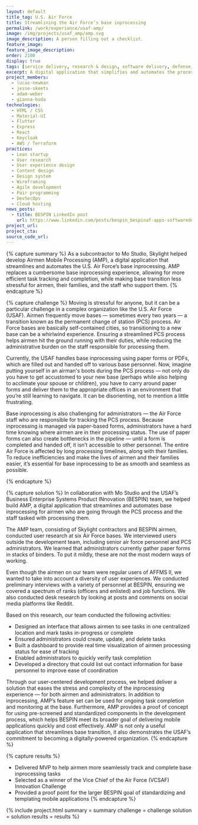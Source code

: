 ```yaml
---
layout: default
title_tag: U.S. Air Force
title: Streamlining the Air Force’s base inprocessing
permalink: /work/experience/usaf-amp/
image: /img/projects/usaf_amp/amp.svg
image_description: A person filling out a checklist.
feature_image: 
feature_image_description:
order: 2100
display: true
tags: [service delivery, research & design, software delivery, defense, air force, lucas newman, jesse skeets, adam weber, gianna buda]
excerpt: A digital application that simplifies and automates the process for transitioning to a new base, for both airmen and all who support them.
project_members:
  - lucas-newman
  - jesse-skeets
  - adam-weber
  - gianna-buda
technologies:
  - HTML / CSS
  - Material-UI
  - Flutter
  - Express
  - React
  - Keycloak
  - AWS / Terraform
practices:
  - Lean startup
  - User research
  - User experience design
  - Content design
  - Design system
  - Wireframing
  - Agile development
  - Pair programming
  - DevSecOps
  - Cloud hosting
news_posts:
  - title: BESPIN LinkedIn post
    url: https://www.linkedin.com/posts/bespin_bespinaf-apps-softwaredevelopment-activity-6849312109856075776-Qog2/
project_url:
project_cta:
source_code_url:
---
```


{% capture summary %}
As a subcontractor to Mo Studio, Skylight helped develop Airmen Mobile Processing (AMP), a digital application that streamlines and automates the U.S. Air Force’s base inprocessing. AMP replaces a cumbersome base inprocessing experience, allowing for more efficient task tracking and completion, while making base transition less stressful for airmen, their families, and the staff who support them.
{% endcapture %}

{% capture challenge %}
Moving is stressful for anyone, but it can be a particular challenge in a complex organization like the U.S. Air Force (USAF). Airmen frequently move bases — sometimes every two years — a transition known as the permanent change of station (PCS) process. Air Force bases are basically self-contained cities, so transitioning to a new base can be a whirlwind experience. Ensuring a streamlined PCS process helps airmen hit the ground running with their duties, while reducing the administrative burden on the staff responsible for processing them.

Currently, the USAF handles base inprocessing using paper forms or PDFs, which are filled out and handed off to various base personnel. Now, imagine putting yourself in an airman's boots during the PCS process — not only do you have to get accustomed to your new base (perhaps while also helping to acclimate your spouse or children), you have to carry around paper forms and deliver them to the appropriate offices in an environment that you’re still learning to navigate. It can be disorienting, not to mention a little frustrating. 

Base inprocessing is also challenging for administrators — the Air Force staff who are responsible for tracking the PCS process. Because inprocessing is managed via paper-based forms, administrators have a hard time knowing where airmen are in their processing status. The use of paper forms can also create bottlenecks in the pipeline — until a form is completed and handed off, it isn’t accessible to other personnel. The entire Air Force is affected by long processing timelines, along with their families. To reduce inefficiencies and make the lives of airmen and their families easier, it’s essential for base inprocessing to be as smooth and seamless as possible.

{% endcapture %}

{% capture solution %}
In collaboration with Mo Studio and the USAF’s Business Enterprise Systems Product INnovation (BESPIN) team, we helped build AMP, a digital application that streamlines and automates base inprocessing for airmen who are going through the PCS process and the staff tasked with processing them.

The AMP team, consisting of Skylight contractors and BESPIN airmen, conducted user research at six Air Force bases. We interviewed users outside the development team, including senior air force personnel and PCS administrators. We learned that administrators currently gather paper forms in stacks of binders. To put it mildly, these are not the most modern ways of working. 

Even though the airmen on our team were regular users of AFFMS II, we wanted to take into account a diversity of user experiences. We conducted preliminary interviews with a variety of personnel at BESPIN, ensuring we covered a spectrum of ranks (officers and enlisted) and job functions. We also conducted desk research by looking at posts and comments on social media platforms like Reddit.

Based on this research, our team conducted the following activities:
- Designed an interface that allows airmen to see tasks in one centralized location and mark tasks in-progress or complete
- Ensured administrators could create, update, and delete tasks 
- Built a dashboard to provide real time visualization of airmen processing status for ease of tracking
- Enabled administrators to quickly verify task completion
- Developed a directory that could list out contact information for base personnel to improve ease of coordination

Through our user-centered development process, we helped deliver a solution that eases the stress and complexity of the inprocessing experience — for both airmen and administrators. In addition to inprocessing, AMP’s feature set can be used for ongoing task completion and monitoring at the base. Furthermore, AMP provides a proof of concept for using pre-screened and standardized components in the development process, which helps BESPIN meet its broader goal of delivering mobile applications quickly and cost effectively. AMP is not only a useful application that streamlines base transition, it also demonstrates the USAF’s commitment to becoming a digitally-powered organization.
{% endcapture %}

{% capture results %}
- Delivered MVP to help airmen more seamlessly track and complete base inprocessing tasks
- Selected as a winner of the Vice Chief of the Air Force (VCSAF) Innovation Challenge
- Provided a proof point for the larger BESPIN goal of standardizing and templating mobile applications
{% endcapture %}

{% include project.html
  summary = summary
  challenge = challenge
  solution = solution
  results = results
%}
